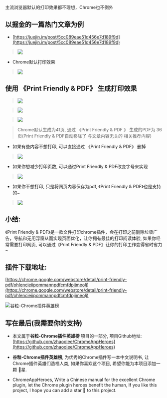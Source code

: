 主流浏览器默认的打印效果都不理想，Chrome也不例外

## 以掘金的一篇热门文章为例
- [https://juejin.im/post/5cc089eae51d456e7d189f9d](https://juejin.im/post/5cc089eae51d456e7d189f9d)

> ![](https://raw.githubusercontent.com/zhaoolee/GraphBed/master/ChromeAppHeroes/a3452037153545e7bcade71eeeba6efa.png)

- Chrome默认打印效果

> ![](https://raw.githubusercontent.com/zhaoolee/GraphBed/master/ChromeAppHeroes/6e61d3d9fd2842248af955eced1a5368.png)

## 使用 《Print Friendly & PDF》 生成打印效果

> ![](https://raw.githubusercontent.com/zhaoolee/GraphBed/master/ChromeAppHeroes/ca97833dd5ad4bf784d14ad580dab243.gif)

> ![](https://raw.githubusercontent.com/zhaoolee/GraphBed/master/ChromeAppHeroes/970fbc5e6b1240c9a954ce6cd899feba.png)

> ![](https://raw.githubusercontent.com/zhaoolee/GraphBed/master/ChromeAppHeroes/b92458ce916a4b1fb6407b85ff9c2cc5.png)

> Chrome默认生成为41页, 通过 《Print Friendly & PDF 》 生成的PDF为 36页(Print Friendly & PDF自动移除了 与文章内容无关的 相关推荐内容)

- 如果有些内容不想打印, 可以直接通过 《Print Friendly & PDF》 删掉

> ![](https://raw.githubusercontent.com/zhaoolee/GraphBed/master/ChromeAppHeroes/f51d593681564173865631745630fb4c.gif)

- 如果你想减少打印页数, 可以通过Print Friendly & PDF改变字号来实现

> ![](https://raw.githubusercontent.com/zhaoolee/GraphBed/master/ChromeAppHeroes/0ce71d83b327481a9c496916ace58113.gif)

- 如果你不想打印, 只是将网页内容保存为pdf, 《Print Friendly & PDF》也是支持的~

> ![](https://raw.githubusercontent.com/zhaoolee/GraphBed/master/ChromeAppHeroes/cd56b610fced47b3a69569ff71fea51b.gif)

## 小结:
《Print Friendly & PDF》是一款文件打印chrome插件，会在打印之前删除垃圾广告，导航和无用浮窗从而实现页面优化，让你拥有最佳的打印阅读体验, 如果你经常需要打印网页, 可以通过《Print Friendly & PDF》让你的打印工作变得省时省力~

## 插件下载地址:
[https://chrome.google.com/webstore/detail/print-friendly-pdf/ohlencieiipommannpdfcmfdpjjmeolj](https://chrome.google.com/webstore/detail/print-friendly-pdf/ohlencieiipommannpdfcmfdpjjmeolj)



![谷粒-Chrome插件英雄榜](https://raw.githubusercontent.com/zhaoolee/GraphBed/master/ChromeAppHeroes/566d795f8f7b4ea3b5732129b5a65b72.jpeg)


## 写在最后(我需要你的支持)
- 本文属于**谷粒-Chrome插件英雄榜** 项目的一部分, 项目Github地址: [https://github.com/zhaoolee/ChromeAppHeroes](https://github.com/zhaoolee/ChromeAppHeroes)

- **谷粒-Chrome插件英雄榜**, 为优秀的Chrome插件写一本中文说明书, 让Chrome插件英雄们造福人类, 如果你喜欢这个项目, 希望你能为本项目添加一颗 🌟星.

- ChromeAppHeroes, Write a Chinese manual for the excellent Chrome plugin, let the Chrome plugin heroes benefit the human, If you like this project, I hope you can add a star 🌟 to this project.

